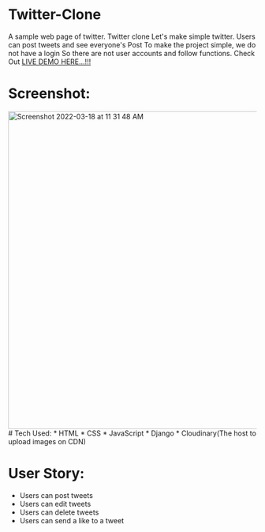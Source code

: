 # Twitter-Clone
A sample web page of twitter. Twitter clone Let's make simple twitter. Users can post tweets and see everyone's Post To make the project simple, we do not have a login So there are not user accounts and follow functions.
Check Out [LIVE DEMO HERE...!!!](https://twitter-clone-apporva.herokuapp.com/)

# Screenshot:
 <img width="643" alt="Screenshot 2022-03-18 at 11 31 48 AM" src="https://user-images.githubusercontent.com/99715304/158948562-70ca9884-d9f9-494f-b1fc-28078f8c107f.png">
# Tech Used:
* HTML
* CSS 
* JavaScript 
* Django
* Cloudinary(The host to upload images on CDN)

# User Story:
* Users can post tweets 
* Users can edit tweets
* Users can delete tweets 
* Users can send a like to a tweet
